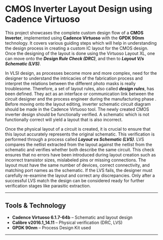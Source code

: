 # CMOS Inverter Layout Design using Cadence Virtuoso

This project showcases the complete custom design flow of a **CMOS Inverter**, implemented using **Cadence Virtuoso** with the **GPDK 90nm** technology. It covers various guiding steps which will help in understanding the design process in creating a custom IC layout for the CMOS design. Once the designing of the layout is done using the Virtuoso Layout XL, one can move onto the ***Design Rule Check (DRC)***,  and then to ***Layout V/s Schematic (LVS)***. 

In VLSI design, as processes become more and more complex, need for the designer to understand the intricacies of the fabrication process and interpret the relations between the different photo masks is really troublesome. Therefore, a set of layout rules, also called ***design rules***, has been defined. They act as an interface or communication link between the circuit designer and the process engineer during the
manufacturing phase . Before moving onto the layout editing, inverter schematic circuit diagram should be made in the Cadence Virtuoso tool. The newly created CMOS inverter design  should be functionally verified. A schematic which is not functionally correct will yield a layout that is also  incorrect. 

 Once the physical layout of a circuit is created, it is crucial to ensure that this layout accurately represents the original schematic. This verification is performed through a process called ***Layout vs Schematic (LVS)***. LVS compares the netlist extracted from the layout against the netlist from the schematic and verifies whether both describe the same circuit. This check ensures that no errors have been introduced during layout creation such as incorrect transistor sizes,  mislabeled pins or missing connections. The layout must have the same number of devices, correct connectivity, and matching port names as the schematic. If the LVS fails, the designer must carefully re-examine the layout and correct any discrepancies. Only after a successful LVS match the design can be considered ready for further verification stages like parasitic extraction.



---

##  Tools & Technology

- **Cadence Virtuoso 6.1.7-64b** – Schematic and layout design  
- **Calibre v2016.1_14.11** – Physical verification (DRC, LVS)  
- **GPDK 90nm** – Process Design Kit used
  
---

